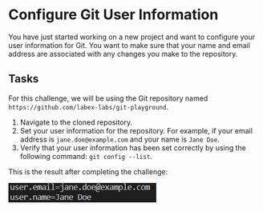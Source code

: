 # Configure Git User Information

You have just started working on a new project and want to configure your user information for Git. You want to make sure that your name and email address are associated with any changes you make to the repository.

## Tasks

For this challenge, we will be using the Git repository named `https://github.com/labex-labs/git-playground`.

1. Navigate to the cloned repository.
2. Set your user information for the repository. For example, if your email address is `jane.doe@example.com` and your name is `Jane Doe`.
3. Verify that your user information has been set correctly by using the following command: `git config --list`.

This is the result after completing the challenge:

![<result>](./assets/challenge-config-user-step1-1.png)
